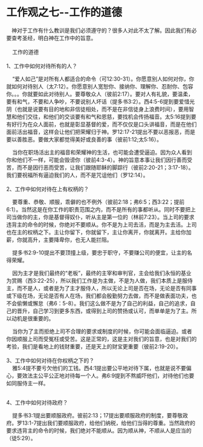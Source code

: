# 工作观之七--工作的道德



<p>　神对于工作有什么教训是我们必须遵守的？很多人对此不太了解。因此我们有必要查考圣经，明白神在工作中的旨意。<br />
&nbsp;&nbsp;&nbsp;&nbsp;<br />
&nbsp; &nbsp; 工作的道德<br />
&nbsp;&nbsp;&nbsp;&nbsp;<br />
1、工作中如何对待所有的人？</p>

<p>&nbsp; &nbsp; “爱人如己”是对所有人都适合的命令（可12:30-31）。你愿意别人如何对你，你就如何对待别人（太7:12）。你愿意别人宽恕你、接纳你、理解你、忍耐你、包容你。。。你就要如此对待别人。要尊敬众人（彼前2:17）。要对人有礼貌，要温柔，要有和气，不要和人争吵，不要说别人坏话（提多书3:2）。西4:5-6提到要爱惜光阴（也就是说要有目的地和非信徒相处，而不是在非信徒身上浪费时间），要用智慧和他们交往，和他们的交谈要有和气和恩慈，要找机会传扬福音。太5:16提到要有好行为在众人面前，也就是彰显基督的爱，而不仅仅是口头讲福音，而是在他们面前活出福音，这样会让他们把荣耀归于神。罗12:17-21提出不要以恶报恶，而是要以善胜恶。要做大家都觉得美好或良善的事（彼前1:12;太5:16）。</p>

<p>&nbsp; &nbsp; 当你在职场活出主的福音和荣耀神的生活，也可能会遭受逼迫。因为众人看到你和他们不一样，可能会毁谤你（彼前4:3-4）。神的旨意本事让我们因行善而受苦，而不是因行恶而受苦，让我们跟随耶稣的脚踪行（彼前2:20-21；3:17-18）。我们要祝福所有逼迫我们的人，而不是咒诅他们（罗12:14）。<br />
&nbsp;&nbsp;&nbsp;&nbsp;<br />
2、工作中如何对待在上有权柄的？</p>

<p>&nbsp; &nbsp; 要尊重、恭敬、顺服，乖僻的也不例外（彼前2:18；弗6:5；西3:22；提前6:1）。当然这是在你工作的职责范围之内，而不是所有的事都听从。同时不要把上司当做你的主，你是基督得奴仆，听从主是第一位的（林前7:23）。当上司的要求违背主的命令的时候，你绝对不要顺从。你不是为上司去活，而是为主去活。上司也在主的权柄之下。主让你留下，你就留下，主让你离开，你就离开。主给你加薪，你就高升，主要降卑你，也无人能拦阻。</p>

<p>&nbsp; &nbsp; 提多书2:9-10提出不要顶撞上级，要忠于职守，不要赚公司的便宜，让主的名得荣耀。</p>

<p>&nbsp; &nbsp; 因为主才是我们最终的“老板”，最终的主宰和审判官，主会给我们永恒的基业为赏赐（西3:22-25），所以我们工作是为主做，不是为人做，我们本质上是服侍主，而不是人，或者是为了主才服侍人，所以无论上司是否在场，无论是否有同事或下级在场，无论是否有人在场，我们都会殷勤努力去做，而不是做表面功夫，也不会偷懒或懈怠（弗6：5-8）。我们这么做不是为了自己的利益，自己的追求，自己的晋升，自己学习到更多东西，或得到上司的赞扬或认可，而单单是为了主。所以动机是很重要的。</p>

<p>&nbsp; &nbsp; 当你为了主而拒绝上司不合理的要求或制度的时候，你可能会面临逼迫。或者你因顺服上司而受冤枉或受苦。这是正常的，这是主对我们的旨意，也是对我们的考验，我们是看地上的钱财重要，还是天上的财宝更重要（彼前2:19-20）。<br />
&nbsp;&nbsp;&nbsp;&nbsp;<br />
3、工作中如何对待在你权柄之下的？<br />
&nbsp; &nbsp; 雅5:4提不要亏欠他们的工钱。西4:1提出要公平地对待下属，也就是说不要偏心，要效法主公平公正地对待每一个人。弗6:9提到不熬威吓他们，对待他们也要如同服侍主一样。</p>

<p>&nbsp; &nbsp;&nbsp;<br />
4、工作中如何对待政府？</p>

<p>&nbsp; &nbsp; 提多书3:1提出要顺服政府。彼前2:13；17提出要顺服政府的制度，要尊敬政府。罗13:1-7提出我们要顺服政府，给他们纳税，给他们当得的尊重。当然政府的要求违背主的命令的时候，我们绝对不能顺从。因为顺从神，不顺从人是应当的（徒5:29）。</p>